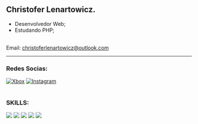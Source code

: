 ## Christofer Lenartowicz.

- Desenvolvedor Web;
- Estudando PHP;

<br> Email:
<a href="mailto:christoferlenartowiz@outlook.com">christoferlenartowicz@outlook.com</a>

<hr>

### Redes Socias:
[![Xbox](https://img.shields.io/badge/Xbox-107C10?logo=xbox&logoColor=white)](https://account.xbox.com/pt-br/profile?gamertag=lIyANDR3WyIl)
[![Instagram](https://img.shields.io/badge/Instagram-E4405F?logo=instagram&logoColor=white)](https://www.instagram.com/christofer.lenartowicz)
<br>
<br>
### SKILLS:
[![](https://img.shields.io/badge/HTML5-E34F26?logo=html5&logoColor=white)](#)
[![](https://img.shields.io/badge/CSS3-1572B6?logo=css3&logoColor=white)](#)
[![](https://img.shields.io/badge/Sass-CC6699?logo=sass&logoColor=white)](#)
[![](https://img.shields.io/badge/JavaScript-F7DF1E?logo=javascript&logoColor=black)](#)
[![](https://img.shields.io/badge/PHP-777BB4?logo=php&logoColor=white)](#)

